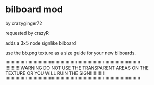 bilboard mod
======================

by crazyginger72

requested by crazyR

adds a 3x5 node signlike bilboard
 
 
use the bb.png texture as a size guide for your new bilboards.

!!!!!!!!!!!!!!!!!!!!!!!!!!!!!!!!!!!!!!!!!!!!!!!!!!!!!!!!!!!!!!!!!!!!!!!!!!!!!!!!!!!!!!!!!!!!!!!!!!!!!!!!!
!!!!!!!!!!!!WARNING DO NOT USE THE TRANSPARENT AREAS ON THE TEXTURE OR YOU WILL RUIN THE SIGN!!!!!!!!!!!!
!!!!!!!!!!!!!!!!!!!!!!!!!!!!!!!!!!!!!!!!!!!!!!!!!!!!!!!!!!!!!!!!!!!!!!!!!!!!!!!!!!!!!!!!!!!!!!!!!!!!!!!!!
